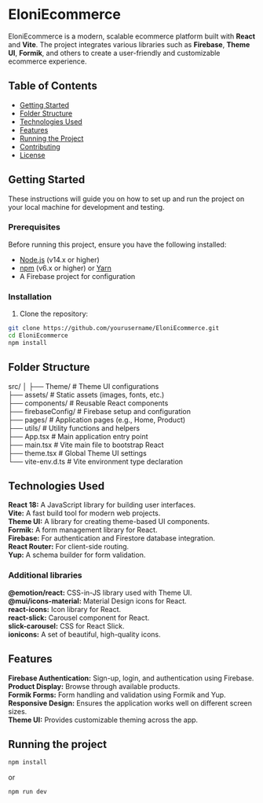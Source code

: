# EloniEcommerce

EloniEcommerce is a modern, scalable ecommerce platform built with **React** and **Vite**. The project integrates various libraries such as **Firebase**, **Theme UI**, **Formik**, and others to create a user-friendly and customizable ecommerce experience. 

## Table of Contents

- [Getting Started](#getting-started)
- [Folder Structure](#folder-structure)
- [Technologies Used](#technologies-used)
- [Features](#features)
- [Running the Project](#running-the-project)
- [Contributing](#contributing)
- [License](#license)

## Getting Started

These instructions will guide you on how to set up and run the project on your local machine for development and testing.

### Prerequisites

Before running this project, ensure you have the following installed:

- [Node.js](https://nodejs.org/) (v14.x or higher)
- [npm](https://www.npmjs.com/) (v6.x or higher) or [Yarn](https://yarnpkg.com/)
- A Firebase project for configuration

### Installation

1. Clone the repository:

```bash
git clone https://github.com/yourusername/EloniEcommerce.git
cd EloniEcommerce
npm install
```



## Folder Structure
src/
│
├── Theme/ # Theme UI configurations  
├── assets/ # Static assets (images, fonts, etc.)  
├── components/ # Reusable React components  
├── firebaseConfig/ # Firebase setup and configuration  
├── pages/ # Application pages (e.g., Home, Product)  
├── utils/ # Utility functions and helpers  
├── App.tsx # Main application entry point  
├── main.tsx # Vite main file to bootstrap React  
├── theme.tsx # Global Theme UI settings  
└── vite-env.d.ts # Vite environment type declaration  

## Technologies Used

**React 18:** A JavaScript library for building user interfaces.  
**Vite:** A fast build tool for modern web projects.  
**Theme UI:** A library for creating theme-based UI components.  
**Formik:** A form management library for React.  
**Firebase:** For authentication and Firestore database integration.  
**React Router:** For client-side routing.  
**Yup:** A schema builder for form validation.  

### Additional libraries
**@emotion/react:** CSS-in-JS library used with Theme UI.  
**@mui/icons-material:** Material Design icons for React.  
**react-icons:** Icon library for React.  
**react-slick:** Carousel component for React.  
**slick-carousel:** CSS for React Slick.  
**ionicons:** A set of beautiful, high-quality icons.  

## Features
**Firebase Authentication:** Sign-up, login, and authentication using Firebase.  
**Product Display:** Browse through available products.  
**Formik Forms:** Form handling and validation using Formik and Yup.  
**Responsive Design:** Ensures the application works well on different screen sizes.  
**Theme UI:** Provides customizable theming across the app.  

## Running the project
```bash
npm install
```

or

```bash
npm run dev
```
